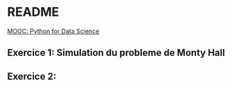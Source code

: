 README
======

[MOOC: Python for Data Science](https://openclassrooms.com/fr/courses/4452741-decouvrez-les-librairies-python-pour-la-data-science)

Exercice 1: Simulation du probleme de Monty Hall
------------------------------------------------

Exercice 2:
----------